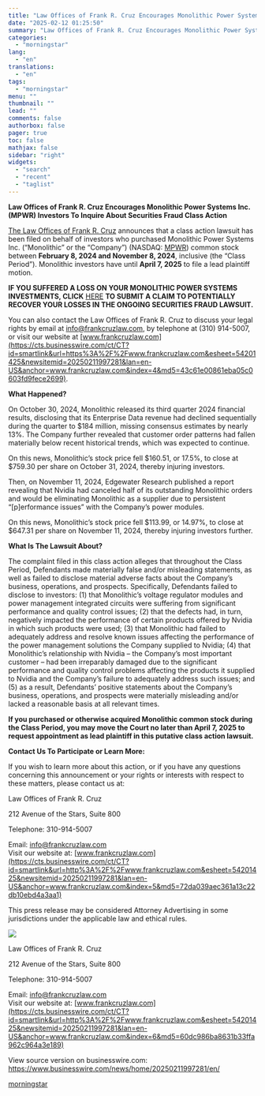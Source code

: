 ```yaml
---
title: "Law Offices of Frank R. Cruz Encourages Monolithic Power Systems Inc. (MPWR) Investors To Inquire About Securities Fraud Class Action"
date: "2025-02-12 01:25:50"
summary: "Law Offices of Frank R. Cruz Encourages Monolithic Power Systems Inc. (MPWR) Investors To Inquire About Securities Fraud Class Action The Law Offices of Frank R. Cruz announces that a class action lawsuit has been filed on behalf of investors who purchased Monolithic Power Systems Inc. (“Monolithic” or the “Company”)..."
categories:
  - "morningstar"
lang:
  - "en"
translations:
  - "en"
tags:
  - "morningstar"
menu: ""
thumbnail: ""
lead: ""
comments: false
authorbox: false
pager: true
toc: false
mathjax: false
sidebar: "right"
widgets:
  - "search"
  - "recent"
  - "taglist"
---
```


**Law Offices of Frank R. Cruz Encourages Monolithic Power Systems Inc. (MPWR) Investors To Inquire About Securities Fraud Class Action**

[The Law Offices of Frank R. Cruz](https://cts.businesswire.com/ct/CT?id=smartlink&url=https%3A%2F%2Fwww.frankcruzlaw.com%2F&esheet=54201425&newsitemid=20250211997281&lan=en-US&anchor=The+Law+Offices+of+Frank+R.+Cruz&index=1&md5=bc10d5a59940d223a109adfa86e00c0e) announces that a class action lawsuit has been filed on behalf of investors who purchased Monolithic Power Systems Inc. (“Monolithic” or the “Company”) (NASDAQ: [MPWR](https://cts.businesswire.com/ct/CT?id=smartlink&url=https%3A%2F%2Ffinance.yahoo.com%2Fquote%2Fmpwr&esheet=54201425&newsitemid=20250211997281&lan=en-US&anchor=MPWR&index=2&md5=ca5bb645c839e8ab0f3cdd5e1b77d4a8)) common stock between **February 8, 2024 and November 8, 2024**, inclusive (the “Class Period”). Monolithic investors have until **April 7, 2025** to file a lead plaintiff motion.

**IF YOU SUFFERED A LOSS ON YOUR MONOLITHIC POWER SYSTEMS INVESTMENTS, CLICK** [HERE](https://cts.businesswire.com/ct/CT?id=smartlink&url=https%3A%2F%2Fwww.frankcruzlaw.com%2Fcases%2Fmonolithic-power-systems-inc%2F&esheet=54201425&newsitemid=20250211997281&lan=en-US&anchor=HERE&index=3&md5=0e3d27a8c0f2e9ff8a67458b05105795) **TO SUBMIT A CLAIM TO POTENTIALLY RECOVER YOUR LOSSES IN THE ONGOING SECURITIES FRAUD LAWSUIT.**

You can also contact the Law Offices of Frank R. Cruz to discuss your legal rights by email at [info@frankcruzlaw.com](mailto:info@frankcruzlaw.com), by telephone at (310) 914-5007, or visit our website at [www.frankcruzlaw.com](https://cts.businesswire.com/ct/CT?id=smartlink&url=https%3A%2F%2Fwww.frankcruzlaw.com&esheet=54201425&newsitemid=20250211997281&lan=en-US&anchor=www.frankcruzlaw.com&index=4&md5=43c61e00861eba05c0603fd9fece2699).

**What Happened?**

On October 30, 2024, Monolithic released its third quarter 2024 financial results, disclosing that its Enterprise Data revenue had declined sequentially during the quarter to $184 million, missing consensus estimates by nearly 13%. The Company further revealed that customer order patterns had fallen materially below recent historical trends, which was expected to continue.

On this news, Monolithic’s stock price fell $160.51, or 17.5%, to close at $759.30 per share on October 31, 2024, thereby injuring investors.

Then, on November 11, 2024, Edgewater Research published a report revealing that Nvidia had canceled half of its outstanding Monolithic orders and would be eliminating Monolithic as a supplier due to persistent “[p]erformance issues” with the Company’s power modules.

On this news, Monolithic’s stock price fell $113.99, or 14.97%, to close at $647.31 per share on November 11, 2024, thereby injuring investors further.

**What Is The Lawsuit About?**

The complaint filed in this class action alleges that throughout the Class Period, Defendants made materially false and/or misleading statements, as well as failed to disclose material adverse facts about the Company’s business, operations, and prospects. Specifically, Defendants failed to disclose to investors: (1) that Monolithic’s voltage regulator modules and power management integrated circuits were suffering from significant performance and quality control issues; (2) that the defects had, in turn, negatively impacted the performance of certain products offered by Nvidia in which such products were used; (3) that Monolithic had failed to adequately address and resolve known issues affecting the performance of the power management solutions the Company supplied to Nvidia; (4) that Monolithic’s relationship with Nvidia – the Company’s most important customer – had been irreparably damaged due to the significant performance and quality control problems affecting the products it supplied to Nvidia and the Company’s failure to adequately address such issues; and (5) as a result, Defendants’ positive statements about the Company’s business, operations, and prospects were materially misleading and/or lacked a reasonable basis at all relevant times.

**If you purchased or otherwise acquired Monolithic common stock during the Class Period, you may move the Court no later than April 7, 2025 to request appointment as lead plaintiff in this putative class action lawsuit.**

**Contact Us To Participate or Learn More:**

If you wish to learn more about this action, or if you have any questions concerning this announcement or your rights or interests with respect to these matters, please contact us at:

Law Offices of Frank R. Cruz
  
212 Avenue of the Stars, Suite 800
  
Telephone: 310-914-5007
  
Email: [info@frankcruzlaw.com](mailto:info@frankcruzlaw.com)  
Visit our website at: [www.frankcruzlaw.com](https://cts.businesswire.com/ct/CT?id=smartlink&url=http%3A%2F%2Fwww.frankcruzlaw.com&esheet=54201425&newsitemid=20250211997281&lan=en-US&anchor=www.frankcruzlaw.com&index=5&md5=72da039aec361a13c22db10ebd4a3aa1)

This press release may be considered Attorney Advertising in some jurisdictions under the applicable law and ethical rules.

 ![](https://cts.businesswire.com/ct/CT?id=bwnews&sty=20250211997281r1&sid=mstr3&distro=nx&lang=en)

Law Offices of Frank R. Cruz
  
212 Avenue of the Stars, Suite 800
  
Telephone: 310-914-5007
  
Email: [info@frankcruzlaw.com](mailto:info@frankcruzlaw.com)  
Visit our website at: [www.frankcruzlaw.com](https://cts.businesswire.com/ct/CT?id=smartlink&url=http%3A%2F%2Fwww.frankcruzlaw.com&esheet=54201425&newsitemid=20250211997281&lan=en-US&anchor=www.frankcruzlaw.com&index=6&md5=60dc986ba8631b33ffa962c964a3e189)

View source version on businesswire.com: <https://www.businesswire.com/news/home/20250211997281/en/>

[morningstar](https://www.morningstar.com/news/business-wire/20250211997281/law-offices-of-frank-r-cruz-encourages-monolithic-power-systems-inc-mpwr-investors-to-inquire-about-securities-fraud-class-action)

